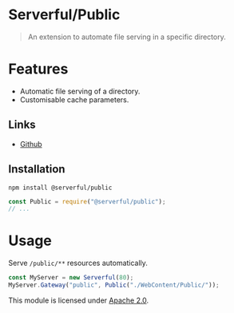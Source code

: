 
# Serverful/Public

> An extension to automate file serving in a specific directory.


# Features
* Automatic file serving of a directory.
* Customisable cache parameters.

## Links
* [Github](https://github.com/Serverful/Public)

## Installation
`npm install @serverful/public`
```js
const Public = require("@serverful/public");
// ...
```


# Usage
Serve `/public/**` resources automatically.
```js
const MyServer = new Serverful(80);
MyServer.Gateway("public", Public("./WebContent/Public/"));
```


This module is licensed under [Apache 2.0](http://www.apache.org/licenses/LICENSE-2.0).
